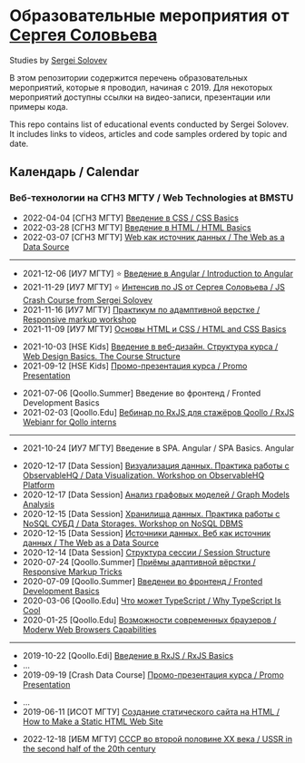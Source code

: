 # Образовательные мероприятия от [Сергея Соловьева](https://sergsol.com/ru)
Studies by [Sergei Solovev](https://sergsol.com/)

В этом репозитории содержится перечень образовательных мероприятий, которые я проводил, начиная с 2019. Для некоторых мероприятий доступны ссылки на видео-записи, презентации или примеры кода.

This repo contains list of educational events conducted by Sergei Solovev. It includes links to videos, articles and code samples ordered by topic and date.

## Календарь / Calendar

### Веб-технологии на СГН3 МГТУ / Web Technologies at BMSTU


* 2022-04-04 [СГН3 МГТУ] [Введение в CSS / CSS Basics](https://docs.google.com/presentation/d/1-0oOxUwx2UfKzXyEsTM_nsB_Z2rFTz2_/edit?usp=sharing&ouid=116011312002875376963&rtpof=true&sd=true)
* 2022-03-28 [СГН3 МГТУ] [Введение в HTML / HTML Basics](https://docs.google.com/document/d/1kpa-oeYR3JTNWmVCjy9YqJL8jy1m07Mq9xaxlaYnx7g/edit#)
* 2022-03-07 [СГН3 МГТУ] [Web как источник данных / The Web as a Data Source](https://docs.google.com/document/d/1JjrVbE8U-wpDXZ1tNkUnz0jQoUw1WIR9/edit#heading=h.bbo3u27ih8ow)

<hr>

* 2021-12-06 [ИУ7 МГТУ] ⭐ [Введение в Angular / Introduction to Angular](https://drive.google.com/drive/folders/19rJHHXjN6v1haKzlevf6ADpf6iiohhmP)
* 2021-11-29 [ИУ7 МГТУ] ⭐ [Интенсив по JS от Сергея Соловьева / JS Crash Course from Sergei Solovev](https://observablehq.com/@solovevserg/js-course?collection=@solovevserg/js)
* 2021-11-16 [ИУ7 МГТУ] [Практикум по адамптивной верстке / Responsive markup workshop](https://drive.google.com/drive/folders/12C1k9CmCu4kK4Ww_-wH-cwOnQ_K7HALL)
* 2021-11-09 [ИУ7 МГТУ] [Основы HTML и CSS / HTML and CSS Basics](https://drive.google.com/drive/folders/11BvfqLEjxO2dScqogWkfl9sxAMzBdIAu)

<!-- Дополнить списком тем -->
* 2021-10-03 [HSE Kids] [Введение в веб-дизайн. Структура курса / Web Design Basics. The Course Structure](https://docs.google.com/presentation/d/1KH76m4U-_aOr5vYu3kG6D0Vjztejs7Pa799zJYGzOOI/edit?usp=drive_web&ouid=116011312002875376963)
* 2021-09-12 [HSE Kids] [Промо-презентация курса / Promo Presentation](https://docs.google.com/presentation/d/1jXTodfwKcPgWS48y2ANwmt-awpBYBUnW/edit?usp=sharing&ouid=116011312002875376963&rtpof=true&sd=true)

<!-- Дополнить ссылкой -->
* 2021-07-06 [Qoollo.Summer] Введение во фронтенд / Fronted Development Basics
* 2021-02-03 [Qoollo.Edu] [Вебинар по RxJS для стажёров Qoollo / RxJS Webianr for Qollo interns](https://github.com/solovevserg/rxjs-qoollo-webinar)

<hr>

* 2021-10-24 [ИУ7 МГТУ] Введение в SPA. Angular / SPA Basics. Angular
<!-- Добавить видео из https://docs.google.com/spreadsheets/d/1yvZfKV9oKWgoAQ21xKkc1Z_Rs92ZEAyxallTbt88wsw/edit?usp=sharing -->
* 2020-12-17 [Data Session] [Визуализация данных. Практика работы с ObservableHQ / Data Visualization. Workshop on ObservableHQ Platform](https://docs.google.com/presentation/d/11qZxVmrwz6Vw8qO2-xIipiQYbxnh8Dlv/edit?usp=sharing&ouid=116011312002875376963&rtpof=true&sd=true)
* 2020-12-17 [Data Session] [Анализ графовых моделей / Graph Models Analysis](https://docs.google.com/presentation/d/139C6ZmC16awZ7MpgknlbjJ5vGB5kiSvS/edit?usp=sharing&ouid=116011312002875376963&rtpof=true&sd=true)
* 2020-12-15 [Data Session] [Хранилища данных. Практика работы с NoSQL СУБД / Data Storages. Workshop on NoSQL DBMS](https://docs.google.com/presentation/d/1JSlfMve77bXJFa70lKFgQafW2pHTTVfw/edit?usp=sharing&ouid=116011312002875376963&rtpof=true&sd=true)
* 2020-12-15 [Data Session] [Источники данных. Веб как источник данных / The Web as a Data Source](https://docs.google.com/presentation/d/1uaAr69kG75auBuu4AGOSfzAXoyA9E_BT/edit?usp=sharing&ouid=116011312002875376963&rtpof=true&sd=true)
* 2020-12-14 [Data Session] [Структура сессии / Session Structure](https://docs.google.com/presentation/d/1Mk165kinUruxd7ryAS6vpXdy1io9y55d/edit?usp=sharing&ouid=116011312002875376963&rtpof=true&sd=true)
* 2020-07-24 [Qoollo.Summer] [Приёмы адаптивной вёрстки / Responsive Markup Tricks](https://www.youtube.com/watch?v=vToE3pjlG3E&t=273s&ab_channel=Qoollo) 
* 2020-07-09 [Qoollo.Summer] [Введенеи во фронтенд / Fronted Development Basics](https://www.youtube.com/watch?v=PFzdxYOyOFY&t=9338s&ab_channel=Qoollo)
* 2020-03-06 [Qoollo.Edu] [Что может TypeScript / Why TypeScript Is Cool](https://github.com/solovevserg/naked-friday-ts)
* 2020-01-25 [Qoollo.Edu] [Возможности современных браузеров / Moderw Web Browsers Capabilities](https://www.youtube.com/watch?v=D-ubCGvw-gE&t=110s&ab_channel=Qoollo)

<hr>

* 2019-10-22 [Qoollo.Edi] [Введение в RxJS / RxJS Basics](https://github.com/solovevserg/taco-tuesday-rxjs)
* ...
* 2019-09-19 [Crash Data Course] [Промо-презентация курса / Promo Presentation](https://docs.google.com/presentation/d/1Jy-ke2IpSCLwpMtCA1H2A1Z-8HtSrf8L/edit#slide=id.p1)
<!-- Дополнить ссылками на материалы курса -->
* ...
* 2019-06-11 [ИСОТ МГТУ] [Создание статического сайта на HTML / How to Make a Static HTML Web Site](https://github.com/solovevserg/bicycle-web-site)
<!-- Добавить ссылки на материалы курса -->
* 2022-12-18 [ИБМ МГТУ] [СССР во второй половине XX века / USSR in the second half of the 20th century](https://docs.google.com/presentation/d/1QzppXF1EVTbkI3zhQ1wFH8c8oYtY90JE/edit?usp=sharing&ouid=116011312002875376963&rtpof=true&sd=true)

<!-- ## Materials


### Веб-дизайн и вёрстка в ИСОТ МГТУ
### Лекция по истории для ИБМ МГТУ
### Фронтенд на ИУ7 МГТУ / Frontend at BMSTU
### Веб-дизайн для HSE Kids (с [Инессой Кожуриной](https://www.behance.net/kozhurina389f9)) / Web Design for HSE Kids (with [Inessa Kozhurina](https://www.behance.net/kozhurina389f9))
### Qoollo.Summer
### Веб-технологии на СГН3 МГТУ / Web Technologies at BMSTU
### Qoollo.Edu
### Фронтенд на ИУ7 МГТУ / Frontend at BMSTU
### ФЦДО Data Session для педагогов (Совместно с [Романом Батиным](https://github.com/Zaroymi)) / Data Tutor Session
### Qoollo.Summer
### Qoollo.Edu
### Crash Data Course для СГН3 МГТУ (Совместно с [Романом Батиным](https://github.com/Zaroymi))

1. BMSTU Additional Education Web Design Course ([2019](https://drive.google.com/drive/folders/1tohkrymgw-eOKClDw2m_Qj4w9l5rCgUx))
2. Crash Data Course (2019)
3. BMSTU IM Frontend Web Development (2019, [2020](https://drive.google.com/drive/folders/1wroovARzRQcLAtNdXNuM0JKUesdpF8jp), [2021](https://drive.google.com/drive/folders/11_RsrWeF4lhza-paqyVkXtpkTAf0AzAf))
4. Data Session (2020)
5. Qoollo Summer (2020, 2021)
6. BMSTU SHH Web Development Course ([2021](https://drive.google.com/drive/folders/1Zdqmmu3Nli-nFm5If3eST_vEiz7EL5OA), [2022](https://drive.google.com/drive/folders/1OB-ebVTbCkU0_Jf9bHO0TV4uw-FA7jx-))
7. HSE Kids Web Design Course ([2021](https://drive.google.com/drive/folders/1joYGcabWS9gITsX_XV8z8MXB1BzMdyuN)) + [course promo](https://drive.google.com/drive/folders/1QI0AQlDMzo0JrCm3BDPnN_oTVS02Eup8)
8. Qoollo Webinars, Naked Fridays and Taco Tuesdays (2020-2021)
 -->
